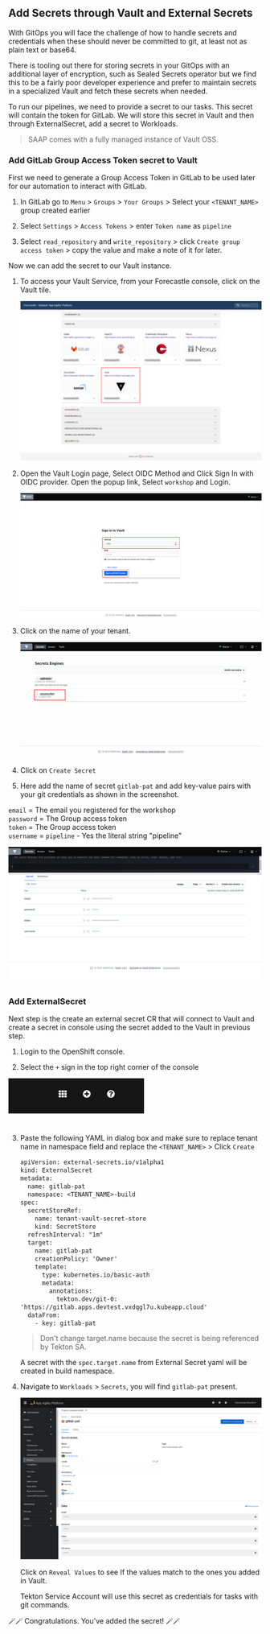 ## Add Secrets through Vault and External Secrets

With GitOps you will face the challenge of how to handle secrets and credentials when these should never be committed to git, at least not as plain text or base64. 

There is tooling out there for storing secrets in your GitOps with an additional layer of encryption, such as Sealed Secrets operator but we find this to be a fairly poor developer experience and prefer to maintain secrets in a specialized Vault and fetch these secrets when needed.

To run our pipelines, we need to provide a secret to our tasks. This secret will contain the token for GitLab. We will store this secret in Vault and then through ExternalSecret, add a secret to Workloads.

   > SAAP comes with a fully managed instance of Vault OSS. 

### Add GitLab Group Access Token secret to Vault

First we need to generate a Group Access Token in GitLab to be used later for our automation to interact with GitLab.

1. In GitLab go to `Menu` > `Groups` > `Your Groups` > Select your `<TENANT_NAME>` group created earlier

2. Select `Settings` > `Access Tokens` > enter `Token name` as `pipeline`

3. Select `read_repository` and `write_repository` > click `Create group access token` > copy the value and make a note of it for later.

Now we can add the secret to our Vault instance.

1. To access your Vault Service, from your Forecastle console, click on the Vault tile.

    ![Forecastle-Vault](./images/forecastle-vault.png)

2. Open the Vault Login page, Select OIDC Method and Click Sign In with OIDC provider. Open the popup link, Select `workshop` and Login.

    ![Vault-login](./images/vault-login.png)  

2. Click on the name of your tenant. 

    ![Vault-folder](./images/vault-logged-in.png)

3. Click on `Create Secret`

4. Here add the name of secret `gitlab-pat` and add key-value pairs with your git credentials as shown in the screenshot. 

`email` = The email you registered for the workshop  
`password` = The Group access token  
`token` = The Group access token  
`username` = `pipeline` - Yes the literal string "pipeline"


  ![GitLab-pat-secret](./images/gitlab-pat-secret.png)

### Add ExternalSecret

Next step is the create an external secret CR that will connect to Vault and create a secret in console using the secret added to the Vault in previous step. 

1. Login to the OpenShift console. 

2. Select the `+` sign in the top right corner of the console

  ![the-plus-sign](./images/the-plus-sign.png)

3. Paste the following YAML in dialog box and make sure to replace tenant name in namespace field and replace the `<TENANT_NAME>` > Click `Create`

    ```
    apiVersion: external-secrets.io/v1alpha1
    kind: ExternalSecret
    metadata:
      name: gitlab-pat
      namespace: <TENANT_NAME>-build
    spec:
      secretStoreRef:
        name: tenant-vault-secret-store
        kind: SecretStore
      refreshInterval: "1m"
      target:
        name: gitlab-pat
        creationPolicy: 'Owner'
        template:
          type: kubernetes.io/basic-auth
          metadata:
            annotations:
              tekton.dev/git-0: 'https://gitlab.apps.devtest.vxdqgl7u.kubeapp.cloud'
      dataFrom:
        - key: gitlab-pat
    ```
  
    > Don't change target.name because the secret is being referenced by Tekton SA.

    A secret with the `spec.target.name` from External Secret yaml will be created in build namespace.  

4. Navigate to `Workloads` > `Secrets`, you will find `gitlab-pat` present.

    ![external-secret-secret](./images/external-secret-secret.png)
 
    Click on `Reveal Values` to see If the values match to the ones you added in Vault.

    Tekton Service Account will use this secret as credentials for tasks with git commands.  
 
🪄🪄 Congratulations. You've added the secret! 🪄🪄
 